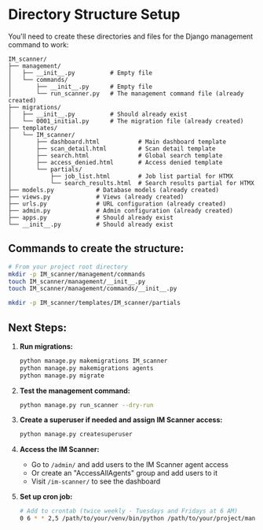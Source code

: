 # Directory Structure Setup

You'll need to create these directories and files for the Django management command to work:

```
IM_scanner/
├── management/
│   ├── __init__.py          # Empty file
│   └── commands/
│       ├── __init__.py      # Empty file
│       └── run_scanner.py   # The management command file (already created)
├── migrations/
│   ├── __init__.py          # Should already exist
│   └── 0001_initial.py      # The migration file (already created)
├── templates/
│   └── IM_scanner/
│       ├── dashboard.html           # Main dashboard template
│       ├── scan_detail.html         # Scan detail template
│       ├── search.html              # Global search template
│       ├── access_denied.html       # Access denied template
│       └── partials/
│           ├── job_list.html        # Job list partial for HTMX
│           └── search_results.html  # Search results partial for HTMX
├── models.py            # Database models (already created)
├── views.py             # Views (already created)
├── urls.py              # URL configuration (already created)
├── admin.py             # Admin configuration (already created)
├── apps.py              # Should already exist
└── __init__.py          # Should already exist
```

## Commands to create the structure:

```bash
# From your project root directory
mkdir -p IM_scanner/management/commands
touch IM_scanner/management/__init__.py
touch IM_scanner/management/commands/__init__.py

mkdir -p IM_scanner/templates/IM_scanner/partials
```

## Next Steps:

1. **Run migrations:**

   ```bash
   python manage.py makemigrations IM_scanner
   python manage.py makemigrations agents
   python manage.py migrate
   ```

2. **Test the management command:**

   ```bash
   python manage.py run_scanner --dry-run
   ```

3. **Create a superuser if needed and assign IM Scanner access:**

   ```bash
   python manage.py createsuperuser
   ```

4. **Access the IM Scanner:**

   - Go to `/admin/` and add users to the IM Scanner agent access
   - Or create an "AccessAllAgents" group and add users to it
   - Visit `/im-scanner/` to see the dashboard

5. **Set up cron job:**
   ```bash
   # Add to crontab (twice weekly - Tuesdays and Fridays at 6 AM)
   0 6 * * 2,5 /path/to/your/venv/bin/python /path/to/your/project/manage.py run_scanner --cleanup
   ```
